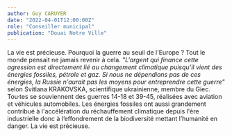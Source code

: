 ```yaml
---
author: Guy CARUYER
date: "2022-04-01T12:00:00Z"
role: "Conseiller municipal"
publication: "Douai Notre Ville"
---
```


La vie est précieuse. Pourquoi la guerre au seuil de l'Europe ? Tout le monde pensait ne jamais revenir à cela. *"L'argent qui finance cette agression est directement lié au changement climatique puisqu’il vient des énergies fossiles, pétrole et gaz. Si nous ne dépendions pas de ces énergies, la Russie n'aurait pas les moyens pour entreprendre cette guerre"* selon Svitlana KRAKOVSKA, scientifique ukrainienne, membre du Giec. Tou·tes se souviennent des guerres 14-18 et 39-45, réalisées avec aviation et véhicules automobiles. Les énergies fossiles ont aussi grandement contribué à l'accélération du réchauffement climatique depuis l'ère industrielle donc à l’effondrement de la biodiversité mettant l’humanité en danger. La vie est précieuse.
